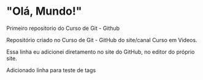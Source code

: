 # "Olá, Mundo!"

 Primeiro repositorio do Curso de Git - Github

 Repositório criado no Curso de Git - GitHub do site/canal Curso em Videos.

 Essa linha eu adicionei diretamento no site do GitHub, no editor do próprio site.
 
 Adicionado linha para teste de tags
